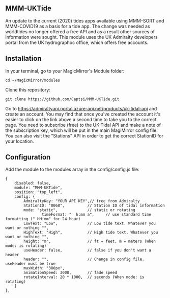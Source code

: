 ## MMM-UKTide
An update to the current (2020) tides apps available using MMM-SORT and MMM-COVID19 as a basis for a tide app. The change was needed as worldtides no longer offered a free API and as a result other sources of information were sought. This module uses the UK Admiralty developers portal from the UK hydrographoc office, which offers free accounts. 

## Installation
In your terminal, go to your MagicMirror's Module folder:

```
cd ~/MagicMirror/modules
```
Clone this repository:
```
git clone https://github.com/Captsi/MMM-UKTide.git
```
Go to https://admiraltyapi.portal.azure-api.net/products/uk-tidal-api and create an account. You may find that once you've created the account it's easier to click on the link above a second time to take you to the correct page. You need to subscribe (free) to the UK Tidal API and make a note of the subscription key, which will be put in the main MagiMirror config file. You can also visit the "Stations" API in order to get the correct StationID for your location.

## Configuration
Add the module to the modules array in the config/config.js file:
```
{
	disabled: false,
	module: "MMM-UKTide",
	position: "top_left",
	config: {
		AdmiraltyKey: "YOUR API KEY",// free from Admiralty
		StationID: "0068",          // Station ID of tidal information
		mode: "static",             // static or rotating
                timeFormat: "  h:mm a",     // use standard time formatting (" HH:mm" for 24 hour)
		LowText: "Low",             // Low tide text. Whatever you want or nothing "",
		HighText: "High",           // High tide text. Whatever you want or nothing "",
		height: "m",                // ft = feet, m = meters (When mode: is rotating)
		useHeader: false,           // false if you don't want a header      
		header: "",                 // Change in config file. useHeader must be true
		maxWidth: "380px",
		animationSpeed: 3000,       // fade speed
		rotateInterval: 20 * 1000,  // seconds (When mode: is rotating)
	}
},
```

 
